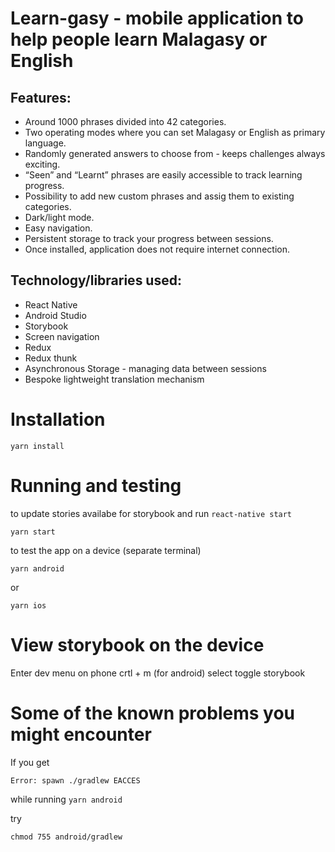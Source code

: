 # Learn-gasy - mobile application to help people learn Malagasy or English

## Features:
   - Around 1000 phrases divided into 42 categories.
   - Two operating modes where you can set Malagasy or English as primary language.
   - Randomly generated answers to choose from - keeps challenges always exciting.
   - “Seen” and “Learnt” phrases are easily accessible to track learning progress.
   - Possibility to add new custom phrases and assig them to existing categories.
   - Dark/light mode.
   - Easy navigation.
   - Persistent storage to track your progress between sessions.
   - Once installed, application does not require internet connection.

## Technology/libraries used:
   - React Native
   - Android Studio
   - Storybook 
   - Screen navigation
   - Redux
   - Redux thunk
   - Asynchronous Storage - managing data between sessions
   - Bespoke lightweight translation mechanism
    
# Installation

    yarn install

# Running and testing

to update stories availabe for storybook and run `react-native start`

    yarn start

to test the app on a device (separate terminal)

    yarn android

or 

    yarn ios


# View storybook on the device

Enter dev menu on phone crtl + m (for android) select toggle storybook


# Some of the known problems you might encounter

If you get 

```bash
Error: spawn ./gradlew EACCES
 ```

while running `yarn android`

try

```
chmod 755 android/gradlew 
```
